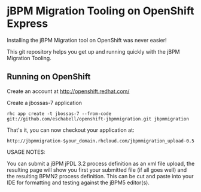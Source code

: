 jBPM Migration Tooling on OpenShift Express
============================================
Installing the jBPM Migration tool on OpenShift was never easier!

This git repository helps you get up and running quickly with the jBPM
Migration Tooling.

Running on OpenShift
----------------------------

Create an account at http://openshift.redhat.com/

Create a jbossas-7 application

    rhc app create -t jbossas-7 --from-code git://github.com/eschabell/openshift-jbpmmigration.git jbpmmigration

That's it, you can now checkout your application at:

    http://jbpmmigration-$your_domain.rhcloud.com/jbpmmigration_upload-0.5

USAGE NOTES:

You can submit a jBPM jPDL 3.2 process definition as an xml file upload, the
resulting page will show you first your submitted file (if all goes well) and
the resulting BPMN2 process definition. This can be cut and paste into your IDE
for formatting and testing against the jBPM5 editor(s).

